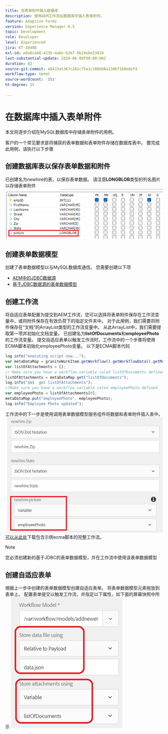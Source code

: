 ```yaml
---
title: 将表单附件插入数据库
description: 使用AEM工作流在数据库中插入表单附件。
feature: Adaptive Forms
version: Experience Manager 6.5
topic: Development
role: Developer
level: Experienced
jira: KT-10488
exl-id: e8a6cab8-423b-4a8e-b2b7-9b24ebe23834
last-substantial-update: 2020-06-09T00:00:00Z
duration: 82
source-git-commit: 48433a5367c281cf5a1c106b08a1306f1b0e8ef4
workflow-type: tm+mt
source-wordcount: '351'
ht-degree: 1%

---
```


# 在数据库中插入表单附件

本文将逐步介绍在MySQL数据库中存储表单附件的用例。

客户的一个常见要求是将捕获的表单数据和表单附件存储在数据库表中。
要完成此用例，请执行以下步骤

## 创建数据库表以保存表单数据和附件

已创建名为newhire的表，以保存表单数据。 请注意&#x200B;**LONGBLOB**类型的列名图片以存储表单附件
![table-schema](assets/insert-picture-table.png)

## 创建表单数据模型

创建了表单数据模型以与MySQL数据库通信。 您需要创建以下项

* [AEM中的JDBC数据源](./data-integration-technical-video-setup.md)
* [基于JDBC数据源的表单数据模型](./jdbc-data-model-technical-video-use.md)

## 创建工作流

将自适应表单配置为提交到AEM工作流，您可以选择将表单附件保存在工作流变量中，或将附件保存在有效负荷下的指定文件夹中。 对于此用例，我们需要将附件保存在“文档”的ArrayList类型的工作流变量中。 从此ArrayList中，我们需要提取第一项并初始化文档变量。 已创建名为&#x200B;**listOfDocuments**&#x200B;和&#x200B;**employeePhoto**的工作流变量。
提交自适应表单以触发工作流时，工作流中的一个步骤将使用ECMA脚本初始化employeePhoto变量。 以下是ECMA脚本代码

```javascript
log.info("executing script now...");
var metaDataMap = graniteWorkItem.getWorkflow().getWorkflowData().getMetaDataMap();
var listOfAttachments = [];
// Make sure you have a workflow variable caled listOfDocuments defined
listOfAttachments = metaDataMap.get("listOfDocuments");
log.info("$$$  got listOfAttachments");
//Make sure you have a workflow variable caled employeePhoto defined
var employeePhoto = listOfAttachments[0];
metaDataMap.put("employeePhoto", employeePhoto);
log.info("Employee Photo updated");
```

工作流中的下一步是使用调用表单数据模型服务组件将数据和表单附件插入表中。
![insert-pic](assets/fdm-insert-pic.png)
[可以从此处](assets/add-new-employee.zip)下载包含示例ecma脚本的完整工作流。

>[!NOTE]
> 您必须创建新的基于JDBC的表单数据模型，并在工作流中使用该表单数据模型

## 创建自适应表单

根据上一步中创建的表单数据模型创建自适应表单。 将表单数据模型元素拖放到表单上。 配置表单提交以触发工作流，并指定以下属性，如下面的屏幕快照中所示
![表单附件](assets/form-attachments.png)
